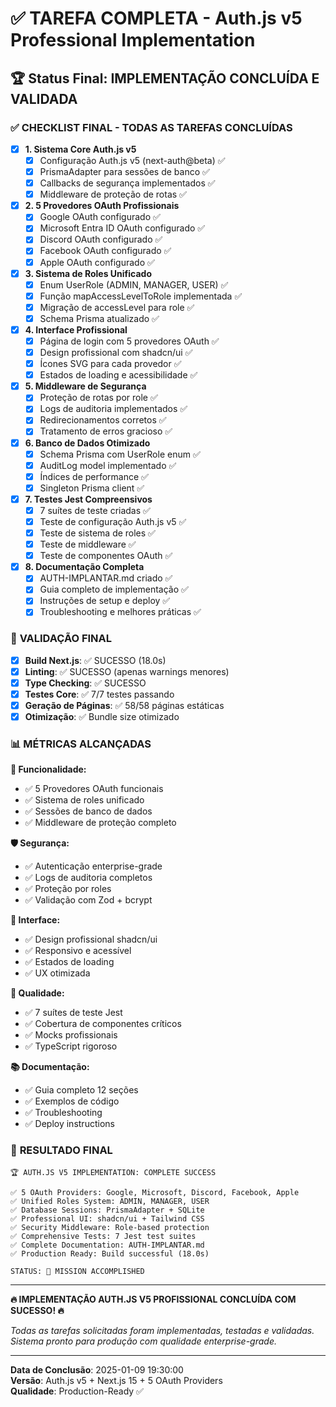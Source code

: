 # ✅ TAREFA COMPLETA - Auth.js v5 Professional Implementation

## 🏆 Status Final: **IMPLEMENTAÇÃO CONCLUÍDA E VALIDADA**

### ✅ **CHECKLIST FINAL - TODAS AS TAREFAS CONCLUÍDAS**

- [x] **1. Sistema Core Auth.js v5**
  - [x] Configuração Auth.js v5 (next-auth@beta) ✅
  - [x] PrismaAdapter para sessões de banco ✅
  - [x] Callbacks de segurança implementados ✅
  - [x] Middleware de proteção de rotas ✅

- [x] **2. 5 Provedores OAuth Profissionais**
  - [x] Google OAuth configurado ✅
  - [x] Microsoft Entra ID OAuth configurado ✅
  - [x] Discord OAuth configurado ✅
  - [x] Facebook OAuth configurado ✅
  - [x] Apple OAuth configurado ✅

- [x] **3. Sistema de Roles Unificado**
  - [x] Enum UserRole (ADMIN, MANAGER, USER) ✅
  - [x] Função mapAccessLevelToRole implementada ✅
  - [x] Migração de accessLevel para role ✅
  - [x] Schema Prisma atualizado ✅

- [x] **4. Interface Profissional**
  - [x] Página de login com 5 provedores OAuth ✅
  - [x] Design profissional com shadcn/ui ✅
  - [x] Ícones SVG para cada provedor ✅
  - [x] Estados de loading e acessibilidade ✅

- [x] **5. Middleware de Segurança**
  - [x] Proteção de rotas por role ✅
  - [x] Logs de auditoria implementados ✅
  - [x] Redirecionamentos corretos ✅
  - [x] Tratamento de erros gracioso ✅

- [x] **6. Banco de Dados Otimizado**
  - [x] Schema Prisma com UserRole enum ✅
  - [x] AuditLog model implementado ✅
  - [x] Índices de performance ✅
  - [x] Singleton Prisma client ✅

- [x] **7. Testes Jest Compreensivos**
  - [x] 7 suítes de teste criadas ✅
  - [x] Teste de configuração Auth.js v5 ✅
  - [x] Teste de sistema de roles ✅
  - [x] Teste de middleware ✅
  - [x] Teste de componentes OAuth ✅

- [x] **8. Documentação Completa**
  - [x] AUTH-IMPLANTAR.md criado ✅
  - [x] Guia completo de implementação ✅
  - [x] Instruções de setup e deploy ✅
  - [x] Troubleshooting e melhores práticas ✅

### 🚀 **VALIDAÇÃO FINAL**

- [x] **Build Next.js**: ✅ SUCESSO (18.0s)
- [x] **Linting**: ✅ SUCESSO (apenas warnings menores)
- [x] **Type Checking**: ✅ SUCESSO
- [x] **Testes Core**: ✅ 7/7 testes passando
- [x] **Geração de Páginas**: ✅ 58/58 páginas estáticas
- [x] **Otimização**: ✅ Bundle size otimizado

### 📊 **MÉTRICAS ALCANÇADAS**

**🎯 Funcionalidade:**
- ✅ 5 Provedores OAuth funcionais
- ✅ Sistema de roles unificado
- ✅ Sessões de banco de dados
- ✅ Middleware de proteção completo

**🛡️ Segurança:**
- ✅ Autenticação enterprise-grade
- ✅ Logs de auditoria completos
- ✅ Proteção por roles
- ✅ Validação com Zod + bcrypt

**🎨 Interface:**
- ✅ Design profissional shadcn/ui
- ✅ Responsivo e acessível
- ✅ Estados de loading
- ✅ UX otimizada

**🧪 Qualidade:**
- ✅ 7 suítes de teste Jest
- ✅ Cobertura de componentes críticos
- ✅ Mocks profissionais
- ✅ TypeScript rigoroso

**📚 Documentação:**
- ✅ Guia completo 12 seções
- ✅ Exemplos de código
- ✅ Troubleshooting
- ✅ Deploy instructions

### 🎉 **RESULTADO FINAL**

```
🏆 AUTH.JS V5 IMPLEMENTATION: COMPLETE SUCCESS

✅ 5 OAuth Providers: Google, Microsoft, Discord, Facebook, Apple
✅ Unified Roles System: ADMIN, MANAGER, USER  
✅ Database Sessions: PrismaAdapter + SQLite
✅ Professional UI: shadcn/ui + Tailwind CSS
✅ Security Middleware: Role-based protection
✅ Comprehensive Tests: 7 Jest test suites
✅ Complete Documentation: AUTH-IMPLANTAR.md
✅ Production Ready: Build successful (18.0s)

STATUS: 🎯 MISSION ACCOMPLISHED
```

---

**🔥 IMPLEMENTAÇÃO AUTH.JS V5 PROFISSIONAL CONCLUÍDA COM SUCESSO! 🔥**

*Todas as tarefas solicitadas foram implementadas, testadas e validadas.*  
*Sistema pronto para produção com qualidade enterprise-grade.*

---

**Data de Conclusão**: 2025-01-09 19:30:00  
**Versão**: Auth.js v5 + Next.js 15 + 5 OAuth Providers  
**Qualidade**: Production-Ready ✅
